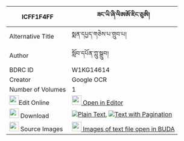 |ICFF1F4FF|ཟང་ཡི་ཞི་ལིཨཨོ་ཇིང་ཅུཨི། 
| --- | --- 
|Alternative Title |སྨན་དཔྱད་གཅེས་པ་གྲུབ་པ།
|Author| སློབ་དཔོན་ཀླུ་སྒྲུབ།
|BDRC ID | W1KG14614
|Creator | Google OCR
|Number of Volumes| 1
|<img width="25" src="https://img.icons8.com/color/25/000000/edit-property.png">Edit Online| [<img width="25" src="https://avatars.githubusercontent.com/u/45091458?s=200&v=4"> Open in Editor](http://editor.openpecha.org/ICFF1F4FF)
|<img width="25" src="https://img.icons8.com/fluent/48/000000/download-2.png"/>  Download | [![](https://img.icons8.com/color/20/000000/txt.png)Plain Text](https://github.com/Openpecha/ICFF1F4FF/releases/download/v1/zang_yi_shyi_liao(?)_jing_chui_plain_ICFF1F4FF.zip), [![](https://img.icons8.com/color/20/000000/txt.png)Text with Pagination](https://github.com/Openpecha/ICFF1F4FF/releases/download/v1/zang_yi_shyi_liao(?)_jing_chui_pages_ICFF1F4FF.zip)
|<img width="25" src="https://img.icons8.com/plasticine/100/000000/pictures-folder.png"/>  Source Images | [<img width="25" src="https://library.bdrc.io/icons/BUDA-small.svg"> Images of text file open in BUDA](https://library.bdrc.io/show/bdr:W1KG14614)
